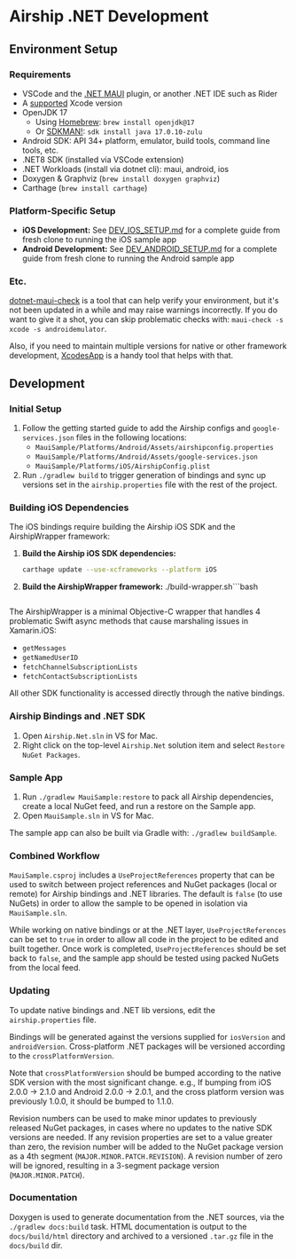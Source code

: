 # Airship .NET Development

## Environment Setup

### Requirements

* VSCode and the [.NET MAUI](https://marketplace.visualstudio.com/items?itemName=ms-dotnettools.dotnet-maui) plugin, or another .NET IDE such as Rider
* A [supported](https://github.com/dotnet/maui/wiki/Release-Versions) Xcode version
* OpenJDK 17
  * Using [Homebrew](https://brew.sh/): `brew install openjdk@17`
  * Or [SDKMAN!](https://sdkman.io/): `sdk install java 17.0.10-zulu`
* Android SDK: API 34+ platform, emulator, build tools, command line tools, etc.
* .NET8 SDK (installed via VSCode extension)
* .NET Workloads (install via dotnet cli): maui, android, ios
* Doxygen & Graphviz (`brew install doxygen graphviz`)
* Carthage (`brew install carthage`)

### Platform-Specific Setup

* **iOS Development:** See [DEV_IOS_SETUP.md](DEV_IOS_SETUP.md) for a complete guide from fresh clone to running the iOS sample app
* **Android Development:** See [DEV_ANDROID_SETUP.md](DEV_ANDROID_SETUP.md) for a complete guide from fresh clone to running the Android sample app

### Etc.

[dotnet-maui-check](https://github.com/Redth/dotnet-maui-check) is a tool that can help verify your environment, but it's not been updated in a while and may raise warnings incorrectly. If you do want to give it a shot, you can skip problematic checks with: `maui-check -s xcode -s androidemulator`.

Also, if you need to maintain multiple versions for native or other framework development, [XcodesApp](https://github.com/RobotsAndPencils/XcodesApp) is a handy tool that helps with that.

## Development

### Initial Setup

1. Follow the getting started guide to add the Airship configs and `google-services.json` files in the following locations:
    * `MauiSample/Platforms/Android/Assets/airshipconfig.properties`
    * `MauiSample/Platforms/Android/Assets/google-services.json`
    * `MauiSample/Platforms/iOS/AirshipConfig.plist`
1. Run `./gradlew build` to trigger generation of bindings and sync up versions set in the `airship.properties` file with the rest of the project.

### Building iOS Dependencies

The iOS bindings require building the Airship iOS SDK and the AirshipWrapper framework:

1. **Build the Airship iOS SDK dependencies:**
   ```bash
   carthage update --use-xcframeworks --platform iOS
   ```

2. **Build the AirshipWrapper framework:**
   ./build-wrapper.sh```bash
   
   ```

The AirshipWrapper is a minimal Objective-C wrapper that handles 4 problematic Swift async methods that cause marshaling issues in Xamarin.iOS:
- `getMessages`
- `getNamedUserID`
- `fetchChannelSubscriptionLists`
- `fetchContactSubscriptionLists`

All other SDK functionality is accessed directly through the native bindings.

### Airship Bindings and .NET SDK

1. Open `Airship.Net.sln` in VS for Mac.
1. Right click on the top-level `Airship.Net` solution item and select `Restore NuGet Packages`.

### Sample App

1. Run `./gradlew MauiSample:restore` to pack all Airship dependencies, create a local NuGet feed, and run a restore on the Sample app.
2. Open `MauiSample.sln` in VS for Mac.

The sample app can also be built via Gradle with: `./gradlew buildSample`.

### Combined Workflow

`MauiSample.csproj` includes a `UseProjectReferences` property that can be used to switch between project references and NuGet packages (local or remote) for Airship bindings and .NET libraries. The default is `false` (to use NuGets) in order to allow the sample to be opened in isolation via `MauiSample.sln`.

While working on native bindings or at the .NET layer, `UseProjectReferences` can be set to `true` in order to allow all code in the project to be edited and built together. Once work is completed, `UseProjectReferences` should be set back to `false`, and the sample app should be tested using packed NuGets from the local feed.

### Updating

To update native bindings and .NET lib versions, edit the `airship.properties` file.

Bindings will be generated against the versions supplied for `iosVersion` and `androidVersion`. Cross-platform .NET packages will be versioned according to the `crossPlatformVersion`.

Note that `crossPlatformVersion` should be bumped according to the native SDK version with the most significant change. e.g., If bumping from iOS 2.0.0 -> 2.1.0 and Android 2.0.0 -> 2.0.1, and the cross platform version was previously 1.0.0, it should be bumped to 1.1.0.

Revision numbers can be used to make minor updates to previously released NuGet packages, in cases where no updates to the native SDK versions are needed. If any revision properties are set to a value greater than zero, the revision number will be added to the NuGet package version as a 4th segment (`MAJOR.MINOR.PATCH.REVISION`). A revision number of zero will be ignored, resulting in a 3-segment package version (`MAJOR.MINOR.PATCH`).

### Documentation

Doxygen is used to generate documentation from the .NET sources, via the `./gradlew docs:build` task. HTML documentation is output to the `docs/build/html` directory and archived to a versioned `.tar.gz` file in the `docs/build` dir.
